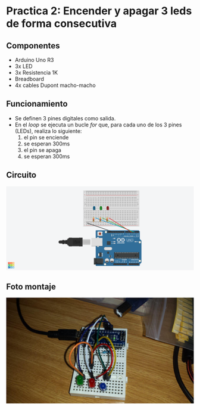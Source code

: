 # Practica 2: Encender y apagar 3 leds de forma consecutiva

## Componentes

* Arduino Uno R3
* 3x LED
* 3x Resistencia 1K
* Breadboard
* 4x cables Dupont macho-macho

## Funcionamiento

* Se definen 3 pines digitales como salida.
* En el _loop_ se ejecuta un bucle _for_ que, para cada uno de los 3 pines (LEDs), realiza lo siguiente:
	1. el pin se enciende
	2. se esperan 300ms
	3. el pin se apaga
	4. se esperan 300ms

## Circuito

![esquema tinkercad](pr2.png)

## Foto montaje

![foto](fotoP2.jpg)
